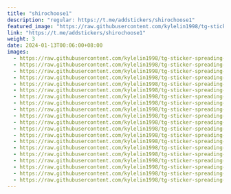 ```yaml
---
title: "shirochoose1"
description: "regular: https://t.me/addstickers/shirochoose1"
featured_image: "https://raw.githubusercontent.com/kylelin1998/tg-sticker-spreading-worldwide-images/main/img/ff070b15-6a23-4659-9e41-15be3077dce0.jpg"
link: "https://t.me/addstickers/shirochoose1"
weight: 3
date: 2024-01-13T00:06:00+08:00
images:
  - https://raw.githubusercontent.com/kylelin1998/tg-sticker-spreading-worldwide-images/main/img/ff070b15-6a23-4659-9e41-15be3077dce0.jpg
  - https://raw.githubusercontent.com/kylelin1998/tg-sticker-spreading-worldwide-images/main/img/b98bd8c0-95a8-4c8d-976d-75789cdb16c1.jpg
  - https://raw.githubusercontent.com/kylelin1998/tg-sticker-spreading-worldwide-images/main/img/f33c7337-cd9c-4b83-9358-8eced2ef5fd6.jpg
  - https://raw.githubusercontent.com/kylelin1998/tg-sticker-spreading-worldwide-images/main/img/8f4b1c4b-8654-4458-b109-7a0d04cff506.jpg
  - https://raw.githubusercontent.com/kylelin1998/tg-sticker-spreading-worldwide-images/main/img/e14b4361-ca4a-4130-8796-0d3c534496c0.jpg
  - https://raw.githubusercontent.com/kylelin1998/tg-sticker-spreading-worldwide-images/main/img/02fa305b-aa0e-4b10-9760-2c06a2f40378.jpg
  - https://raw.githubusercontent.com/kylelin1998/tg-sticker-spreading-worldwide-images/main/img/323210af-ff73-4f65-ab2a-4ca751f6d5d2.jpg
  - https://raw.githubusercontent.com/kylelin1998/tg-sticker-spreading-worldwide-images/main/img/a8d97f02-816a-4d6e-855f-f56fa1dfb525.jpg
  - https://raw.githubusercontent.com/kylelin1998/tg-sticker-spreading-worldwide-images/main/img/6a9ddeab-44f2-460f-8546-b8935452c296.jpg
  - https://raw.githubusercontent.com/kylelin1998/tg-sticker-spreading-worldwide-images/main/img/4df1f47c-a57f-4f65-aab6-afbeeb425e79.jpg
  - https://raw.githubusercontent.com/kylelin1998/tg-sticker-spreading-worldwide-images/main/img/97a2d054-0cf1-42bf-8b69-094ab5544802.jpg
  - https://raw.githubusercontent.com/kylelin1998/tg-sticker-spreading-worldwide-images/main/img/88e78f32-4e6f-4281-a16b-7cbd1244dac0.jpg
  - https://raw.githubusercontent.com/kylelin1998/tg-sticker-spreading-worldwide-images/main/img/2c697f70-6586-443a-af50-17d7431028b2.jpg
  - https://raw.githubusercontent.com/kylelin1998/tg-sticker-spreading-worldwide-images/main/img/bd06dbf7-0cd2-44d2-9436-fb61a3722ad8.jpg
  - https://raw.githubusercontent.com/kylelin1998/tg-sticker-spreading-worldwide-images/main/img/eabc6160-e6d0-4b0a-943a-d2b54495480c.jpg
  - https://raw.githubusercontent.com/kylelin1998/tg-sticker-spreading-worldwide-images/main/img/b8c4e56d-74a7-480d-a392-bbdbf02b9e48.jpg
  - https://raw.githubusercontent.com/kylelin1998/tg-sticker-spreading-worldwide-images/main/img/9047bc8f-6936-4d8c-9dcb-5c1671c3a686.jpg
  - https://raw.githubusercontent.com/kylelin1998/tg-sticker-spreading-worldwide-images/main/img/ddef7d07-cab5-4bd6-98d4-387074094e14.jpg
  - https://raw.githubusercontent.com/kylelin1998/tg-sticker-spreading-worldwide-images/main/img/bdcd7ce0-5665-4d6e-abc5-0d48f7b8ef03.jpg
  - https://raw.githubusercontent.com/kylelin1998/tg-sticker-spreading-worldwide-images/main/img/b1b481b6-8dd5-4e48-9494-558dbecb6617.jpg
---
```

